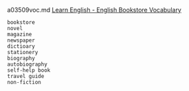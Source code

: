 a03509voc.md 
[Learn English - English Bookstore Vocabulary](https://www.youtube.com/watch?v=p1AAzSy0k-4)  


```
bookstore
novel
magazine
newspaper
dictioary
stationery
biography
autobiography
self-help book
travel guide
non-fiction
```
